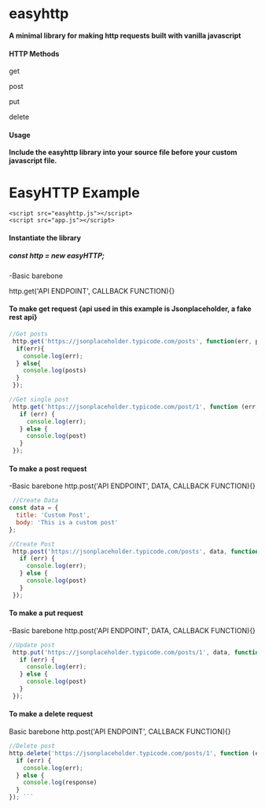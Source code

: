 # easyhttp
<strong>A minimal library for making http requests built with vanilla javascript</strong>

<h4>HTTP Methods</h4>
<p>get</p>
<p>post</p>
<p>put</p>
<p>delete</p>

<h4>Usage</h4>
<strong>Include the easyhttp library into your source file before your custom javascript file.</strong>
  <body>
    <h1>EasyHTTP Example</h1>

    <script src="easyhttp.js"></script>
    <script src="app.js"></script>

<h4>Instantiate the library</h4>

<h5>const http = new easyHTTP;</h5>

-Basic barebone

http.get('API ENDPOINT', CALLBACK FUNCTION){}

<h4>To make get request {api used in this example is Jsonplaceholder, a fake rest api} </h4>

```javascript
//Get posts
 http.get('https://jsonplaceholder.typicode.com/posts', function(err, posts){
  if(err){
    console.log(err);
  } else{
    console.log(posts)
  }
 });
 ```
```javascript
//Get single post
 http.get('https://jsonplaceholder.typicode.com/post/1', function (err, post) {
   if (err) {
     console.log(err);
   } else {
     console.log(post)
   }
 });
```

 <h4>To make a post request</h4>

-Basic barebone
http.post('API ENDPOINT', DATA, CALLBACK FUNCTION){}

```javascript
 //Create Data
const data = {
  title: 'Custom Post',
  body: 'This is a custom post'
};
```

```javascript
//Create Post
 http.post('https://jsonplaceholder.typicode.com/posts', data, function(err, post){
   if (err) {
     console.log(err);
   } else {
     console.log(post)
   }
 });
```

<h4>To make a put request</h4>

-Basic barebone
http.post('API ENDPOINT', DATA, CALLBACK FUNCTION){}

```javascript
//Update post
 http.put('https://jsonplaceholder.typicode.com/posts/1', data, function(err,post){
   if (err) {
     console.log(err);
   } else {
     console.log(post)
   }
 });
```


<h4>To make a delete request</h4>

Basic barebone
http.post('API ENDPOINT', CALLBACK FUNCTION){}

```javascript
//Delete post
http.delete('https://jsonplaceholder.typicode.com/posts/1', function (err, response) {
  if (err) {
    console.log(err);
  } else {
    console.log(response)
  }
}); ```